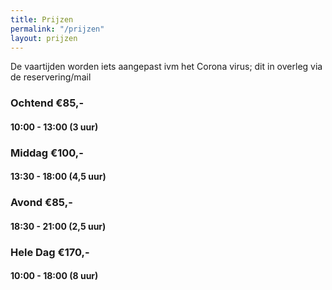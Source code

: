 ```yaml
---
title: Prijzen
permalink: "/prijzen"
layout: prijzen
---
```


De vaartijden worden iets aangepast ivm het Corona virus; dit in overleg via de reservering/mail


### Ochtend €85,- 

#### 10:00 - 13:00 (3 uur)

### Middag €100,-

#### 13:30 - 18:00 (4,5 uur)

###  Avond €85,-

#### 18:30 - 21:00 (2,5 uur)

### Hele Dag €170,-

#### 10:00 - 18:00 (8 uur) 
